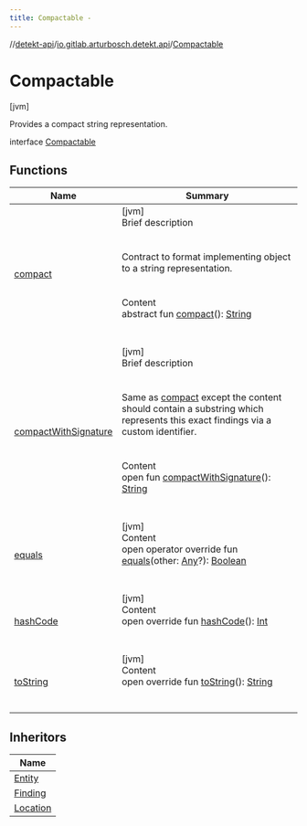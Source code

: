 ```yaml
---
title: Compactable -
---
```

//[detekt-api](../../index.md)/[io.gitlab.arturbosch.detekt.api](../index.md)/[Compactable](index.md)



# Compactable  
 [jvm] 

Provides a compact string representation.

interface [Compactable](index.md)   


## Functions  
  
|  Name|  Summary| 
|---|---|
| [compact](compact.md)| [jvm]  <br>Brief description  <br><br><br>Contract to format implementing object to a string representation.<br><br>  <br>Content  <br>abstract fun [compact](compact.md)(): [String](https://kotlinlang.org/api/latest/jvm/stdlib/kotlin/-string/index.html)  <br><br><br>
| [compactWithSignature](compact-with-signature.md)| [jvm]  <br>Brief description  <br><br><br>Same as [compact](compact.md) except the content should contain a substring which represents this exact findings via a custom identifier.<br><br>  <br>Content  <br>open fun [compactWithSignature](compact-with-signature.md)(): [String](https://kotlinlang.org/api/latest/jvm/stdlib/kotlin/-string/index.html)  <br><br><br>
| [equals](https://kotlinlang.org/api/latest/jvm/stdlib/kotlin/-any/equals.html)| [jvm]  <br>Content  <br>open operator override fun [equals](https://kotlinlang.org/api/latest/jvm/stdlib/kotlin/-any/equals.html)(other: [Any](https://kotlinlang.org/api/latest/jvm/stdlib/kotlin/-any/index.html)?): [Boolean](https://kotlinlang.org/api/latest/jvm/stdlib/kotlin/-boolean/index.html)  <br><br><br>
| [hashCode](https://kotlinlang.org/api/latest/jvm/stdlib/kotlin/-any/hash-code.html)| [jvm]  <br>Content  <br>open override fun [hashCode](https://kotlinlang.org/api/latest/jvm/stdlib/kotlin/-any/hash-code.html)(): [Int](https://kotlinlang.org/api/latest/jvm/stdlib/kotlin/-int/index.html)  <br><br><br>
| [toString](https://kotlinlang.org/api/latest/jvm/stdlib/kotlin/-any/to-string.html)| [jvm]  <br>Content  <br>open override fun [toString](https://kotlinlang.org/api/latest/jvm/stdlib/kotlin/-any/to-string.html)(): [String](https://kotlinlang.org/api/latest/jvm/stdlib/kotlin/-string/index.html)  <br><br><br>


## Inheritors  
  
|  Name| 
|---|
| [Entity](../-entity/index.md)
| [Finding](../-finding/index.md)
| [Location](../-location/index.md)

